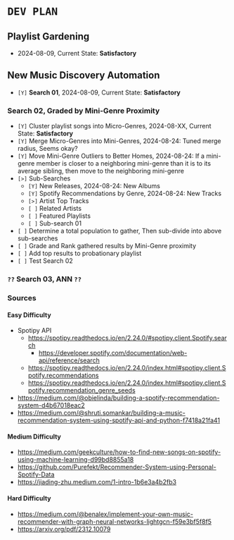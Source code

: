 # `DEV PLAN`
## Playlist Gardening
* 2024-08-09, Current State: **Satisfactory**
## New Music Discovery Automation
* `[Y]` **Search 01**, 2024-08-09, Current State: **Satisfactory**
### Search 02, Graded by Mini-Genre Proximity
* `[Y]` Cluster playlist songs into Micro-Genres, 2024-08-XX, Current State: **Satisfactory**
* `[Y]` Merge Micro-Genres into Mini-Genres, 2024-08-24: Tuned merge radius, Seems okay?
* `[Y]` Move Mini-Genre Outliers to Better Homes, 2024-08-24: If a mini-genre member is closer to a neighboring mini-genre than it is to its average sibling, then move to the neighboring mini-genre
* `[>]` Sub-Searches
    - `[Y]` New Releases, 2024-08-24: New Albums
    - `[Y]` Spotify Recommendations by Genre, 2024-08-24: New Tracks
    - `[>]` Artist Top Tracks
    - `[ ]` Related Artists
    - `[ ]` Featured Playlists
    - `[ ]` Sub-search 01
* `[ ]` Determine a total population to gather, Then sub-divide into above sub-searches
* `[ ]` Grade and Rank gathered results by Mini-Genre proximity
* `[ ]` Add top results to probationary playlist
* `[ ]` Test Search 02
### `??` Search 03, ANN `??`
### Sources
#### Easy Difficulty
* Spotipy API
    - https://spotipy.readthedocs.io/en/2.24.0/#spotipy.client.Spotify.search
        * https://developer.spotify.com/documentation/web-api/reference/search
    - https://spotipy.readthedocs.io/en/2.24.0/index.html#spotipy.client.Spotify.recommendations
    - https://spotipy.readthedocs.io/en/2.24.0/index.html#spotipy.client.Spotify.recommendation_genre_seeds
* https://medium.com/@obielinda/building-a-spotify-recommendation-system-d4b67018eac2
* https://medium.com/@shruti.somankar/building-a-music-recommendation-system-using-spotify-api-and-python-f7418a21fa41

#### Medium Difficulty
* https://medium.com/geekculture/how-to-find-new-songs-on-spotify-using-machine-learning-d99bd8855a18
* https://github.com/Purefekt/Recommender-System-using-Personal-Spotify-Data
* https://jiading-zhu.medium.com/1-intro-1b6e3a4b2fb3

#### Hard Difficulty
* https://medium.com/@benalex/implement-your-own-music-recommender-with-graph-neural-networks-lightgcn-f59e3bf5f8f5
* https://arxiv.org/pdf/2312.10079